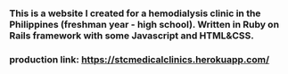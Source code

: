 ### This is a website I created for a hemodialysis clinic in the Philippines (freshman year - high school). Written in Ruby on Rails framework with some Javascript and HTML&CSS.

### production link: https://stcmedicalclinics.herokuapp.com/ 
